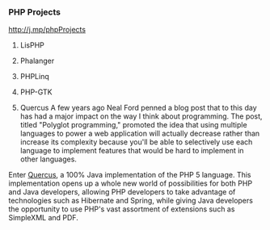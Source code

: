 ### PHP Projects 

http://j.mp/phpProjects

1. LisPHP
2. Phalanger
3. PHPLinq
4. PHP-GTK


5. Quercus
A few years ago Neal Ford penned a blog post that to this day has had a major impact on the way I think about programming. The post, titled "Polyglot programming," promoted the idea that using multiple languages to power a web application will actually decrease rather than increase its complexity because you'll be able to selectively use each language to implement features that would be hard to implement in other languages.

Enter [Quercus](http://quercus.caucho.com/), a 100% Java implementation of the PHP 5 language. This implementation opens up a whole new world of possibilities for both PHP and Java developers, allowing PHP developers to take advantage of technologies such as Hibernate and Spring, while giving Java developers the opportunity to use PHP's vast assortment of extensions such as SimpleXML and PDF.

